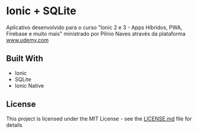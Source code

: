 # Ionic + SQLite 

Aplicativo desenvolvido para o curso "Ionic 2 e 3 - Apps Híbridos, PWA, Firebase e muito mais" ministrado por Plínio Naves através da plataforma www.udemy.com

## Built With

* Ionic
* SQLite
* Ionic Native


## License

This project is licensed under the MIT License - see the [LICENSE.md](LICENSE.md) file for details

